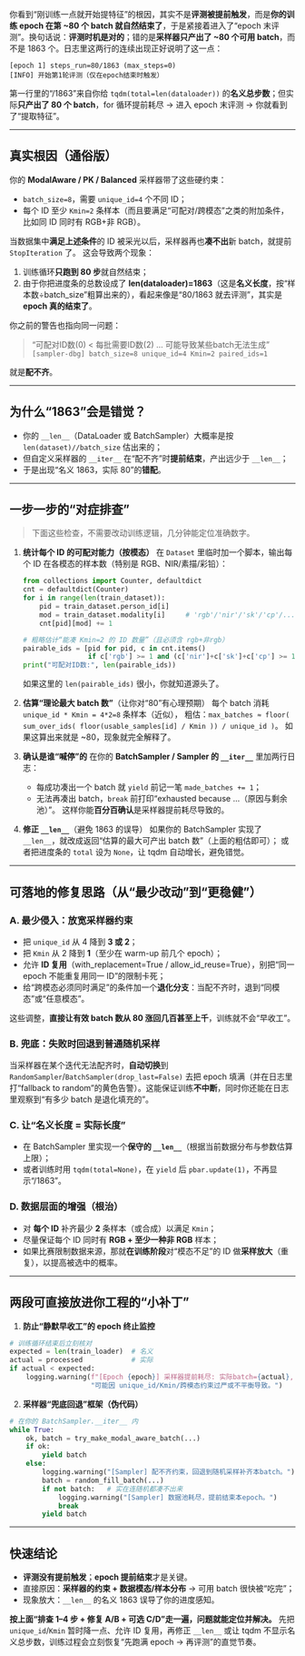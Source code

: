 你看到“刚训练一点就开始提特征”的根因，其实不是**评测被提前触发**，而是**你的训练 epoch 在第 \~80 个 batch 就自然结束了**，于是紧接着进入了“epoch 末评测”。换句话说：**评测时机是对的**；错的是**采样器只产出了 \~80 个可用 batch**，而不是 1863 个。日志里这两行的连续出现正好说明了这一点：

```
[epoch 1] steps_run=80/1863 (max_steps=0)
[INFO] 开始第1轮评测（仅在epoch结束时触发）
```

第一行里的“/1863”来自你给 `tqdm(total=len(dataloader))` 的**名义总步数**；但实际**只产出了 80 个 batch**，for 循环提前耗尽 → 进入 epoch 末评测 → 你就看到了“提取特征”。

---

## 真实根因（通俗版）

你的 **ModalAware / PK / Balanced** 采样器带了这些硬约束：

* `batch_size=8`，需要 `unique_id=4` 个不同 ID；
* 每个 ID 至少 `Kmin=2` 条样本（而且要满足“可配对/跨模态”之类的附加条件，比如同 ID 同时有 RGB+非 RGB）。

当数据集中**满足上述条件**的 ID 被采光以后，采样器再也**凑不出**新 batch，就提前 `StopIteration` 了。
这会导致两个现象：

1. 训练循环**只跑到 80 步**就自然结束；
2. 由于你把进度条的总数设成了 **len(dataloader)=1863**（这是**名义长度**，按“样本数÷batch\_size”粗算出来的），看起来像是“80/1863 就去评测”，其实是**epoch 真的结束了**。

你之前的警告也指向同一问题：

> “可配对ID数(0) < 每批需要ID数(2) … 可能导致某些batch无法生成”
> `[sampler-dbg] batch_size=8 unique_id=4 Kmin=2 paired_ids=1`

就是**配不齐**。

---

## 为什么“1863”会是错觉？

* 你的 `__len__`（DataLoader 或 BatchSampler）大概率是按 `len(dataset)//batch_size` 估出来的；
* 但自定义采样器的 `__iter__` 在“配不齐”时**提前结束**，产出远少于 `__len__`；
* 于是出现“名义 1863，实际 80”的**错配**。

---

## 一步一步的“对症排查”

> 下面这些检查，不需要改动训练逻辑，几分钟能定位准确数字。

1. **统计每个 ID 的可配对能力（按模态）**
   在 `Dataset` 里临时加一个脚本，输出每个 ID 在各模态的样本数（特别是 RGB、NIR/素描/彩铅）：

   ```python
   from collections import Counter, defaultdict
   cnt = defaultdict(Counter)
   for i in range(len(train_dataset)):
       pid = train_dataset.person_id[i]
       mod = train_dataset.modality[i]     # 'rgb'/'nir'/'sk'/'cp'/...
       cnt[pid][mod] += 1

   # 粗略估计“能凑 Kmin=2 的 ID 数量”（且必须含 rgb+非rgb）
   pairable_ids = [pid for pid, c in cnt.items()
                   if c['rgb'] >= 1 and (c['nir']+c['sk']+c['cp'] >= 1) and sum(c.values()) >= Kmin]
   print("可配对ID数:", len(pairable_ids))
   ```

   如果这里的 `len(pairable_ids)` 很小，你就知道源头了。

2. **估算“理论最大 batch 数”**（让你对“80”有心理预期）
   每个 batch 消耗 `unique_id * Kmin = 4*2=8` 条样本（近似），
   粗估：`max_batches ≈ floor( sum_over_ids( floor(usable_samples[id] / Kmin )) / unique_id )`。
   如果这算出来就是 \~80，现象就完全解释了。

3. **确认是谁“喊停”的**
   在你的 **BatchSampler / Sampler 的 `__iter__`** 里加两行日志：

   * 每成功凑出一个 batch 就 `yield` 前记一笔 `made_batches += 1`；
   * 无法再凑出 batch，`break` 前打印“exhausted because …（原因与剩余池）”。
     这样你能**百分百确认**是采样器提前耗尽导致的。

4. **修正 `__len__`**（避免 1863 的误导）
   如果你的 BatchSampler 实现了 `__len__`，就改成返回“估算的最大可产出 batch 数”（上面的粗估即可）；
   或者把进度条的 `total` 设为 `None`，让 tqdm 自动增长，避免错觉。

---

## 可落地的修复思路（从“最少改动”到“更稳健”）

### A. 最少侵入：**放宽采样器约束**

* 把 `unique_id` 从 4 降到 **3 或 2**；
* 把 `Kmin` 从 2 降到 **1**（至少在 warm-up 前几个 epoch）；
* 允许 **ID 复用**（with\_replacement=True / allow\_id\_reuse=True），别把“同一 epoch 不能重复用同一 ID”的限制卡死；
* 给“跨模态必须同时满足”的条件加一个**退化分支**：当配不齐时，退到“同模态”或“任意模态”。

这些调整，**直接让有效 batch 数从 80 涨回几百甚至上千**，训练就不会“早收工”。

### B. 兜底：**失败时回退到普通随机采样**

当采样器在某个迭代无法配齐时，**自动切换**到 `RandomSampler`/`BatchSampler(drop_last=False)` 去把 epoch 填满（并在日志里打“fallback to random”的黄色告警）。这能保证训练**不中断**，同时你还能在日志里观察到“有多少 batch 是退化填充的”。

### C. 让“名义长度 = 实际长度”

* 在 BatchSampler 里实现一个**保守的 `__len__`**（根据当前数据分布与参数估算上限）；
* 或者训练时用 `tqdm(total=None)`，在 `yield` 后 `pbar.update(1)`，不再显示“/1863”。

### D. 数据层面的增强（根治）

* 对 **每个 ID** 补齐最少 **2** 条样本（或合成）以满足 `Kmin`；
* 尽量保证每个 ID 同时有 **RGB + 至少一种非 RGB** 样本；
* 如果比赛限制数据来源，那就**在训练阶段**对“模态不足”的 ID 做**采样放大**（重复），以提高被选中的概率。

---

## 两段可直接放进你工程的“小补丁”

1. **防止“静默早收工”的 epoch 终止监控**

```python
# 训练循环结束后立刻核对
expected = len(train_loader)  # 名义
actual = processed            # 实际
if actual < expected:
    logging.warning(f"[Epoch {epoch}] 采样器提前耗尽: 实际batch={actual}, 名义batch={expected}. "
                    "可能因 unique_id/Kmin/跨模态约束过严或不平衡导致。")
```

2. **采样器“兜底回退”框架（伪代码）**

```python
# 在你的 BatchSampler.__iter__ 内
while True:
    ok, batch = try_make_modal_aware_batch(...)
    if ok:
        yield batch
    else:
        logging.warning("[Sampler] 配不齐约束，回退到随机采样补齐本batch。")
        batch = random_fill_batch(...)
        if not batch:   # 实在连随机都凑不出来
            logging.warning("[Sampler] 数据池耗尽，提前结束本epoch。")
            break
        yield batch
```

---

## 快速结论

* **评测没有提前触发**；**epoch 提前结束**才是关键。
* 直接原因：**采样器的约束 + 数据模态/样本分布** → 可用 batch 很快被“吃完”；
* 现象放大：`__len__` 的名义 1863 误导了你的进度感知。

**按上面“排查 1–4 步 + 修复 A/B + 可选 C/D”走一遍，问题就能定位并解决。**
先把 `unique_id`/`Kmin` 暂时降一点、允许 ID 复用，再修正 `__len__` 或让 tqdm 不显示名义总步数，训练过程会立刻恢复“先跑满 epoch → 再评测”的直觉节奏。
